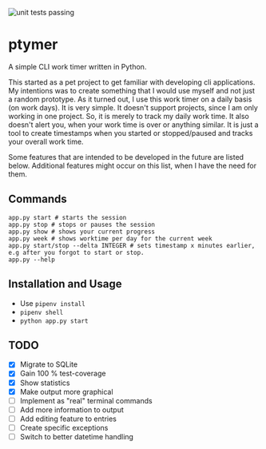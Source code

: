 ![unit tests passing](https://github.com/falkoin/ptymer/actions/workflows/main.yml/badge.svg?event=push)

# ptymer
A simple CLI work timer written in Python.

This started as a pet project to get familiar with developing cli applications. My intentions was to create something
that I would use myself and not just a random prototype. As it turned out, I use this work timer on a daily basis (on work
days). It is very simple. It doesn't support projects, since I am only working in one project. So, it is merely to track
my daily work time. It also doesn't alert you, when your work time is over or anything similar. It is just a tool to
create timestamps when you started or stopped/paused and tracks your overall work time.

Some features that are intended to be developed in the future are listed below. Additional features might occur on this 
list, when I have the need for them.

## Commands
    app.py start # starts the session
    app.py stop # stops or pauses the session
    app.py show # shows your current progress 
    app.py week # shows worktime per day for the current week
    app.py start/stop --delta INTEGER # sets timestamp x minutes earlier, e.g after you forgot to start or stop.
    app.py --help

## Installation and Usage
- Use `pipenv install`
- `pipenv shell`
- `python app.py start`

## TODO
- [x] Migrate to SQLite
- [x] Gain 100 % test-coverage
- [x] Show statistics
- [x] Make output more graphical
- [ ] Implement as "real" terminal commands
- [ ] Add more information to output
- [ ] Add editing feature to entries
- [ ] Create specific exceptions
- [ ] Switch to better datetime handling

